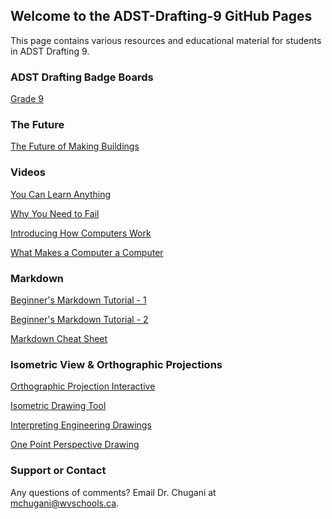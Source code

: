 ## Welcome to the ADST-Drafting-9 GitHub Pages

This page contains various resources and educational material for students in ADST Drafting 9.

### ADST Drafting Badge Boards
[Grade 9](http://www.forallrubrics.com/badge/board/2fce9c56-04b6-4a57-ad99-6b18bf367e24/)

### The Future

[The Future of Making Buildings](https://www.youtube.com/watch?v=Kg0gbG1DAkk)

### Videos
[You Can Learn Anything](https://www.khanacademy.org/resources/parents-mentors-1/helping-your-child/v/you-can-learn-anything)

[Why You Need to Fail](https://www.youtube.com/watch?v=AWwDzHFSyLs)

[Introducing How Computers Work](https://www.youtube.com/watch?v=OAx_6-wdslM&list=PLzdnOPI1iJNcsRwJhvksEo1tJqjIqWbN-)

[What Makes a Computer a Computer](https://www.youtube.com/watch?v=mCq8-xTH7jA&list=PLzdnOPI1iJNcsRwJhvksEo1tJqjIqWbN-&index=2)


### Markdown
[Beginner's Markdown Tutorial - 1](https://www.markdowntutorial.com/)

[Beginner's Markdown Tutorial - 2](https://commonmark.org/help/tutorial/)

[Markdown Cheat Sheet](https://www.markdownguide.org/cheat-sheet)


### Isometric View & Orthographic Projections
[Orthographic Projection Interactive](https://www3.ul.ie/~rynnet/orthographic_projection_fyp/webpages/home.html)

[Isometric Drawing Tool](https://www.nctm.org/Classroom-Resources/Illuminations/Interactives/Isometric-Drawing-Tool/)

[Interpreting Engineering Drawings](https://www.wisc-online.com/learn/career-clusters/stem/eng19204/orthographic-projection-1)

[One Point Perspective Drawing](https://www.studentartguide.com/articles/one-point-perspective-drawing)





### Support or Contact

Any questions of comments? Email Dr. Chugani at mchugani@wvschools.ca.
